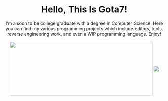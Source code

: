 <!-- 
Pls don't copy my internal workings there can only be one Gota in this world...
-->

<body>
<div align="center">
  <h1>Hello, This Is Gota7!</h1>
  <div>I'm a soon to be college graduate with a degree in Computer Science. Here you can find my various programming projects which include editors, tools, reverse engineering work, and even a WIP programming language. Enjoy!</div>
<br>
<div align="center">
  <a href="https://github.com/Pepyn0/github-readme-stats"><img width=450 height=170 align="center" src="https://github-readme-stats.vercel.app/api?username=Gota7&theme=midnight-purple&show_icons=true&title_color=58a6ff&icon_color=58a6ff&bg_color=0d1117&hide_border=true" /></a>
  <a href="https://github.com/Pepyn0/github-readme-stats"><img align="center" src="https://github-readme-stats.vercel.app/api/top-langs/?username=Gota7&theme=midnight-purple&layout=compact&title_color=58a6ff&icon_color=58a6ff&bg_color=0d1117&hide_border=true" /></a>
</div>
<br>
